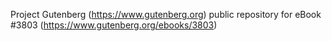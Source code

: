 Project Gutenberg (https://www.gutenberg.org) public repository for
eBook #3803 (https://www.gutenberg.org/ebooks/3803)

